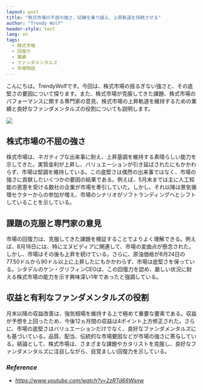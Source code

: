 ```yaml
---
layout: post
title: "株式市場の不屈の強さ、試練を乗り越え、上昇軌道を持続させる"
author: "Trendy Wolf"
header-style: text
lang: en
tags:
  - 株式市場
  - 回復力
  - 業績
  - ファンダメンタルズ
  - 市場物語
---
```


こんにちは。TrendyWolfです。今回は、株式市場の揺るぎない強さと、その底堅さの要因について探ります。また、株式市場が克服してきた課題、株式市場のパフォーマンスに関する専門家の意見、株式市場の上昇軌道を維持するための業績と良好なファンダメンタルズの役割についても説明します。

<img
    src="https://i.ytimg.com/vi/2zRTd66Wsnw/hqdefault.jpg"
/>


## 株式市場の不屈の強さ
株式市場は、ネガティブな出来事に耐え、上昇基調を維持する素晴らしい能力を示してきた。実質金利が上昇し、バリュエーションが引き延ばされたにもかかわらず、市場は堅調を維持している。この底堅さは偶然の出来事ではなく、市場の強さに貢献したいくつかの要因の結果である。例えば、5月末までは主に人工知能の恩恵を受ける数社の企業が市場を牽引していた。しかし、それ以降は景気循環セクターからの参加が増え、市場のシナリオがソフトランディングへとシフトしていることを示している。

## 課題の克服と専門家の意見
市場の回復力は、克服してきた課題を検証することでよりよく理解できる。例えば、8月18日には、特にエヌビディアに関連して、市場の変曲点が懸念された。しかし、市場はその後も上昇を続けている。さらに、原油価格が8月24日の77.50ドルから90ドル以上に上昇したにもかかわらず、市場は底堅さを保っている。シタデルのケン・グリフィンCEOは、この回復力を認め、厳しい状況に耐える株式市場の能力を示す興味深い1年であったと強調している。

## 収益と有利なファンダメンタルズの役割
月末以降の収益改善は、強気相場を維持する上で極めて重要な要素である。収益が予想を上回ったため、今後12ヵ月間の収益は4ポイント上方修正された。さらに、市場の底堅さはバリュエーションだけでなく、良好なファンダメンタルズにも基づいている。品質、配当、伝統的な市場要因などが市場の強さに寄与している。結論として、株式市場は、さまざまな課題やカタリストを克服し、良好なファンダメンタルズに注目しながら、目覚ましい回復力を示している。


### _Reference_
- _https://www.youtube.com/watch?v=2zRTd66Wsnw_

